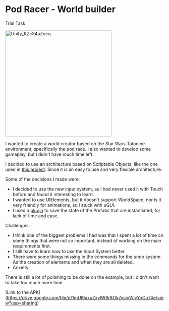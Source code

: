 # Pod Racer - World builder
Trial Task

<img width="337" alt="Unity_KZcX4aZocq" src="https://user-images.githubusercontent.com/3436237/189285942-65f5210c-8ca1-4eda-a0b6-6838397dc920.png">

I wanted to create a world creator based on the Star Wars Tatooine environment, specifically the pod race.
I also wanted to develop some gameplay, but I didn't have much time left.

I decided to use an architecture based on Scriptable Objects, like the one used in [this project](https://www.youtube.com/watch?v=WLDgtRNK2VE). Since it is an easy to use and very flexible architecture.

Some of the decisions I made were:
* I decided to use the new input system, as I had never used it with Touch before and found it interesting to learn. 
* I wanted to use UIElements, but it doesn't support WorldSpace, nor is it very friendly for animations, so I stuck with uGUI.
* I used a [plugin](https://assetstore.unity.com/packages/tools/utilities/easy-save-the-complete-save-data-serialization-system-768) to save the state of the Prefabs that are instantiated, for lack of time and ease.

Challenges:
* I think one of the biggest problems I had was that I spent a lot of time on some things that were not so important, instead of working on the main requirements first.
* I still have to learn how to use the Input System better.
* There were some things missing in the commands for the undo system. As the creation of elements and when they are all deleted.
* Anxiety.

There is still a lot of polishing to be done on the example, but I didn't want to take too much more time.

[Link to the APK] (https://drive.google.com/file/d/1mUl9axuZxylW9r8Ok7nsivWlyYoCuT4e/view?usp=sharing)
